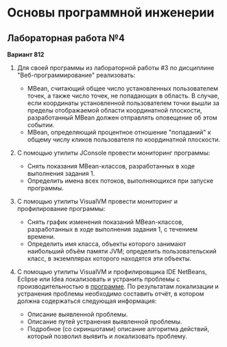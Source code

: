 # Основы программной инженерии

## Лабораторная работа №4

**Вариант 812**

1. Для своей программы из лабораторной работы #3 по дисциплине "Веб-программирование" реализовать:
    - MBean, считающий общее число установленных пользователем точек, а также число точек, не попадающих в область. В
      случае, если координаты установленной пользователем точки вышли за пределы отображаемой области координатной
      плоскости, разработанный MBean должен отправлять оповещение об этом событии.
    - MBean, определяющий процентное отношение "попаданий" к общему числу кликов пользователя по координатной плоскости.

2. С помощью утилиты JConsole провести мониторинг программы:
    - Снять показания MBean-классов, разработанных в ходе выполнения задания 1.
    - Определить имена всех потоков, выполняющихся при запуске программы.

3. С помощью утилиты VisualVM провести мониторинг и профилирование программы:
    - Снять график изменения показаний MBean-классов, разработанных в ходе выполнения задания 1, с течением времени.
    - Определить имя класса, объекты которого занимают наибольший объём памяти JVM; определить пользовательский класс, в
      экземплярах которого находятся эти объекты.

4. С помощью утилиты VisualVM и профилировщика IDE NetBeans, Eclipse или Idea локализовать и устранить проблемы с
   производительностью
   в [программе](https://se.ifmo.ru/documents/10180/189115/HttpUnit.tar.gz/7bf1032e-d16e-be85-c71b-dbe73c0178ba?t=1651168887037&download=true).
   По результатам локализации и устранения проблемы необходимо составить отчёт, в котором должна содержаться следующая
   информация:
    - Описание выявленной проблемы.
    - Описание путей устранения выявленной проблемы.
    - Подробное (со скриншотами) описание алгоритма действий, который позволил выявить и локализовать проблему.


